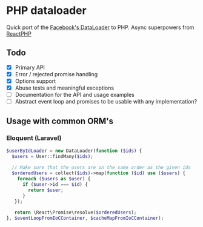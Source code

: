 # PHP dataloader
Quick port of the [Facebook's DataLoader](https://github.com/facebook/dataloader) to PHP. Async superpowers from [ReactPHP](https://github.com/reactphp) 

## Todo
- [x] Primary API 
- [x] Error / rejected promise handling
- [x] Options support
- [x] Abuse tests and meaningful exceptions
- [ ] Documentation for the API and usage examples
- [ ] Abstract event loop and promises to be usable with any implementation? 

## Usage with common ORM's

### Eloquent (Laravel)

```php
$userByIdLoader = new DataLoader(function ($ids) {
  $users = User::findMany($ids);
  
  // Make sure that the users are on the same order as the given ids
  $orderedUsers = collect($ids)->map(function ($id) use ($users) {
    foreach ($users as $user) {
      if ($user->id === $id) {
        return $user;
      }
   });
   
   return \React\Promise\resolve($orderedUsers);
}, $eventLoopFromIoCContainer, $cacheMapFromIoCContainer);
```


